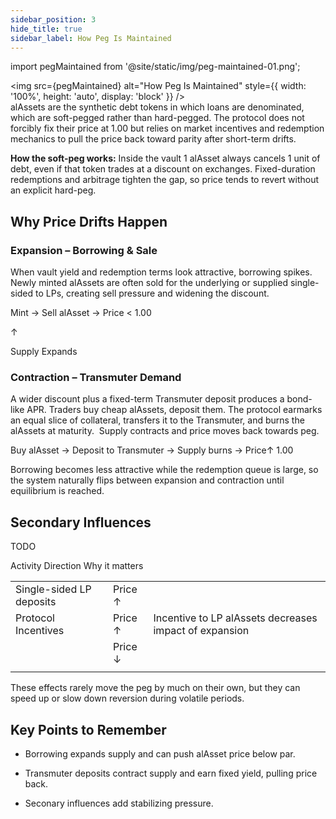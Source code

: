 ```yaml
---
sidebar_position: 3
hide_title: true
sidebar_label: How Peg Is Maintained
---
```


import pegMaintained from '@site/static/img/peg-maintained-01.png';

<img src={pegMaintained} alt="How Peg Is Maintained" style={{ width: '100%', height: 'auto', display: 'block' }} />
\
alAssets are the synthetic debt tokens in which loans are denominated, which are soft-pegged rather than hard-pegged. The protocol does not forcibly fix their price at 1.00 but relies on market incentives and redemption mechanics to pull the price back toward parity after short-term drifts.

**How the soft-peg works:** Inside the vault 1 alAsset always cancels 1 unit of debt, even if that token trades at a discount on exchanges. Fixed-duration redemptions and arbitrage tighten the gap, so price tends to revert without an explicit hard-peg.

## Why Price Drifts Happen

### Expansion – Borrowing & Sale

When vault yield and redemption terms look attractive, borrowing spikes. Newly minted alAssets are often sold for the underlying or supplied single-sided to LPs, creating sell pressure and widening the discount.

Mint → Sell alAsset → Price < 1.00

↑

Supply Expands

### Contraction – Transmuter Demand

A wider discount plus a fixed-term Transmuter deposit produces a bond-like APR. Traders buy cheap alAssets, deposit them. The protocol earmarks an equal slice of collateral, transfers it to the Transmuter, and burns the alAssets at maturity.  Supply contracts and price moves back towards peg.

Buy alAsset → Deposit to Transmuter → Supply burns → Price↑ 1.00

Borrowing becomes less attractive while the redemption queue is large, so the system naturally flips between expansion and contraction until equilibrium is reached.

## Secondary Influences

TODO

Activity Direction Why it matters

|                          |         |                                                        |
| ------------------------ | ------- | ------------------------------------------------------ |
| Single-sided LP deposits | Price ↑ |                                                        |
| Protocol Incentives      | Price ↑ | Incentive to LP alAssets decreases impact of expansion |
|                          | Price ↓ |                                                        |
|                          |         |                                                        |

These effects rarely move the peg by much on their own, but they can speed up or slow down reversion during volatile periods.

## Key Points to Remember

- Borrowing expands supply and can push alAsset price below par.

- Transmuter deposits contract supply and earn fixed yield, pulling price back.

- Seconary influences add stabilizing pressure.
